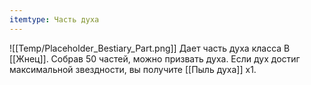 ```yaml
---
itemtype: Часть духа
---
```

![[Temp/Placeholder_Bestiary_Part.png]]
Дает часть духа класса B [[Жнец]]. Собрав 50 частей, можно призвать духа. Если дух достиг максимальной звездности, вы получите [[Пыль духа]] х1.
